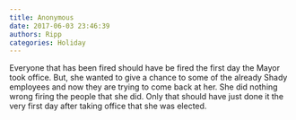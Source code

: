 ```yaml
---
title: Anonymous
date: 2017-06-03 23:46:39
authors: Ripp
categories: Holiday
---
```


 Everyone that has been fired should have be fired the first day the Mayor took office. But, she wanted to give a chance to some of the already Shady employees and now they are trying to come back at her. She did nothing wrong firing the people that she did. Only that should have just done it the very first day after taking office that she was elected.